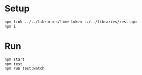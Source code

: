 # Setup
```bash
npm link ../../libraries/time-token ../../libraries/rest-api
npm i
```
# Run
```bash
npm start
npm test
npm run test:watch
```